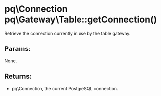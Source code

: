 # pq\Connection pq\Gateway\Table::getConnection()

Retrieve the connection currently in use by the table gateway.

## Params:

None.

## Returns:

* pq\Connection, the current PostgreSQL connection.
